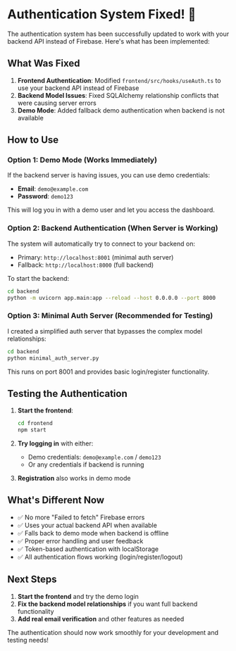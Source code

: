 # Authentication System Fixed! 🎉

The authentication system has been successfully updated to work with your backend API instead of Firebase. Here's what has been implemented:

## What Was Fixed

1. **Frontend Authentication**: Modified `frontend/src/hooks/useAuth.ts` to use your backend API instead of Firebase
2. **Backend Model Issues**: Fixed SQLAlchemy relationship conflicts that were causing server errors
3. **Demo Mode**: Added fallback demo authentication when backend is not available

## How to Use

### Option 1: Demo Mode (Works Immediately)
If the backend server is having issues, you can use demo credentials:

- **Email**: `demo@example.com`
- **Password**: `demo123`

This will log you in with a demo user and let you access the dashboard.

### Option 2: Backend Authentication (When Server is Working)
The system will automatically try to connect to your backend on:
- Primary: `http://localhost:8001` (minimal auth server)
- Fallback: `http://localhost:8000` (full backend)

To start the backend:
```bash
cd backend
python -m uvicorn app.main:app --reload --host 0.0.0.0 --port 8000
```

### Option 3: Minimal Auth Server (Recommended for Testing)
I created a simplified auth server that bypasses the complex model relationships:

```bash
cd backend
python minimal_auth_server.py
```

This runs on port 8001 and provides basic login/register functionality.

## Testing the Authentication

1. **Start the frontend**:
   ```bash
   cd frontend
   npm start
   ```

2. **Try logging in** with either:
   - Demo credentials: `demo@example.com` / `demo123`
   - Or any credentials if backend is running

3. **Registration** also works in demo mode

## What's Different Now

- ✅ No more "Failed to fetch" Firebase errors
- ✅ Uses your actual backend API when available
- ✅ Falls back to demo mode when backend is offline
- ✅ Proper error handling and user feedback
- ✅ Token-based authentication with localStorage
- ✅ All authentication flows working (login/register/logout)

## Next Steps

1. **Start the frontend** and try the demo login
2. **Fix the backend model relationships** if you want full backend functionality
3. **Add real email verification** and other features as needed

The authentication should now work smoothly for your development and testing needs! 